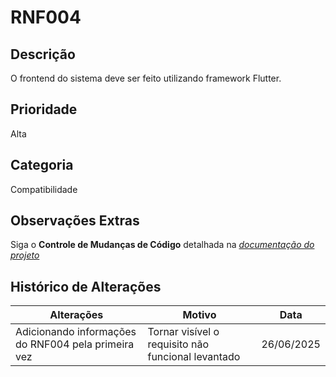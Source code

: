 # RNF004

## Descrição

O frontend  do sistema deve ser feito utilizando framework Flutter.

## Prioridade

Alta

## Categoria

Compatibilidade

## Observações Extras

Siga o **Controle de Mudanças de Código** detalhada na [_documentação do projeto_](/README.md)

## Histórico de Alterações

| **Alterações** | **Motivo** | **Data** |
|----------|---------------|-------------|
| Adicionando informações do RNF004 pela primeira vez | Tornar visível o requisito não funcional levantado | 26/06/2025 |